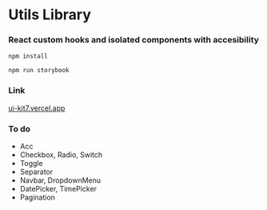 # Utils Library

### React custom hooks and isolated components with accesibility

`npm install`

`npm run storybook`

### Link
[ui-kit7.vercel.app](https://ui-kit7.vercel.app/)

### To do

- Acc
- Checkbox, Radio, Switch
- Toggle
- Separator
- Navbar, DropdownMenu
- DatePicker, TimePicker
- Pagination
